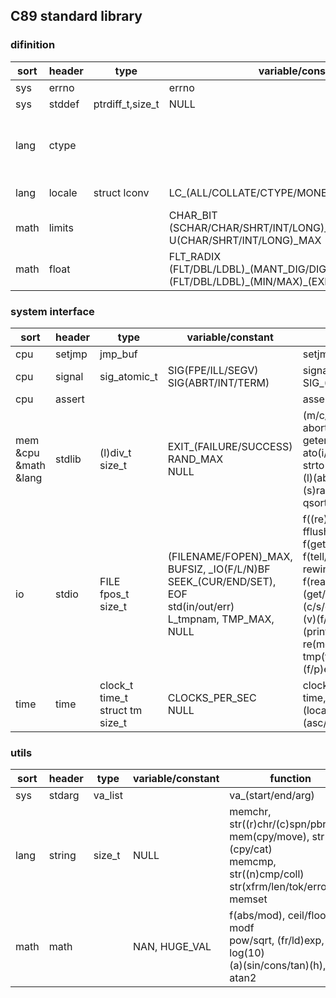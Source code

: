 ## C89 standard library

### difinition

| sort| header | type           | variable/constant | function |
| --- | ------ | -------------- | ------------------| --------|
| sys | errno  |                | errno             | |
| sys | stddef |ptrdiff_t,size_t| NULL              | offsetof |
| lang| ctype  |                |     | is(cntrl/print), is(space/graph), is(punct/alnum) <br/> is(digit/xdigit/alpha), (is/to)(lower/upper)|
| lang| locale | struct lconv   | LC_(ALL/COLLATE/CTYPE/MONETARY/NUMERIC/TIME)    | setlocale, localeconv |
| math| limits |                | CHAR_BIT <br/> (SCHAR/CHAR/SHRT/INT/LONG)_(MIN/MAX) <br/> U(CHAR/SHRT/INT/LONG)_MAX  | |
| math| float  |                | FLT_RADIX <br/> (FLT/DBL/LDBL)\_(MANT_DIG/DIG/EPSILON/ROUNDS) <br/> (FLT/DBL/LDBL)\_(MIN/MAX)\_(EXP/10_EXP/) | |

### system interface

| sort   |header| type           | variable/constant     | function     |
|--------|------| -------------- | --------------------  | -------------|
| cpu    |setjmp| jmp_buf        |                       | setjmp, longjmp |
| cpu    |signal| sig_atomic_t   |SIG(FPE/ILL/SEGV) <br/> SIG(ABRT/INT/TERM)| signal, raise<br/> SIG_(DFL/IGN/ERR) |
| cpu    |assert|                |                       |  assert |
| mem<br/>&cpu<br/>&math<br/>&lang|stdlib| (l)div_t<br/>size_t |  EXIT\_(FAILURE/SUCCESS) <br/> RAND\_MAX <br/>  NULL  | (m/c/re)alloc/free <br/> abort/(at)exit, getenv, system <br/> ato(i/l/f), strto(ul/l/d) <br/> (l)(abs/div), (s)rand, qsort/bsearch |
| io     |stdio | FILE<br/>fpos_t<br/>size_t |  (FILENAME/FOPEN)\_MAX, <br/> BUFSIZ, \_IO(F/L/N)BF <br/> SEEK\_(CUR/END/SET), EOF <br/> std(in/out/err)  <br/> L_tmpnam, TMP_MAX, NULL | f((re)open/close) <br/> fflush, set(v)buf <br/> f(get/set)pos, f(tell/seek/eof), rewind <br/> f(read/write), (f)(get/put)(c/s/char), ungetc <br/> (v)(f/s)(print/scan)f, <br/> re(move/name), tmp(file/nam),(f/p)error, clearerr | 
| time   | time | clock_t <br/> time_t<br/>struct tm <br/> size_t |  CLOCKS_PER_SEC <br/> NULL  | clock <br/> time, difftime <br/> (local/gm/mk)time <br/> (asc/c/strf)time |

### utils

| sort| header | type   | variable/constant| function           |
| ----| ------ | ------ | -----------------| ------------------ |
| sys | stdarg | va_list|                  | va_(start/end/arg) |
| lang| string | size_t |  NULL            | memchr, str((r)chr/(c)spn/pbrk/str) <br/> mem(cpy/move), str(n)(cpy/cat) <br/> memcmp, str((n)cmp/coll) <br/> str(xfrm/len/tok/error), memset |
| math|  math  |        | NAN, HUGE_VAL    | f(abs/mod), ceil/floor, modf <br/> pow/sqrt, (fr/ld)exp, log(10) <br/> (a)(sin/cons/tan)(h), atan2|
